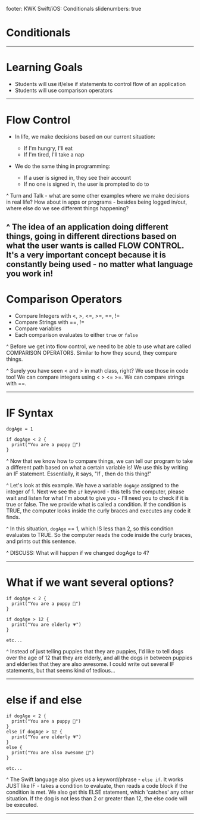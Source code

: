 footer: KWK Swift/iOS: Conditionals
slidenumbers: true

# Conditionals

---

# Learning Goals

* Students will use if/else if statements to control flow of an application
* Students will use comparison operators

---

# Flow Control

* In life, we make decisions based on our current situation:
  * If I'm hungry, I'll eat
  * If I'm tired, I'll take a nap

* We do the same thing in programming:
  * If a user is signed in, they see their account
  * If no one is signed in, the user is prompted to do to

^ Turn and Talk - what are some other examples where we make decisions in real life? How about in apps or programs - besides being logged in/out, where else do we see different things happening?

^ The idea of an application doing different things, going in different directions based on what the user wants is called FLOW CONTROL. It's a very important concept because it is constantly being used - no matter what language you work in!
---

# Comparison Operators

* Compare Integers with <, >, <=, >=, ==, !=
* Compare Strings with ==, !=
* Compare variables
* Each comparison evaluates to either `true` or `false`

^ Before we get into flow control, we need to be able to use what are called COMPARISON OPERATORS. Similar to how they sound, they compare things.

^ Surely you have seen < and > in math class, right? We use those in code too! We can compare integers using < > <= >=. We can compare strings with ==.

---

# IF Syntax

```
dogAge = 1

if dogAge < 2 {
  print("You are a puppy 🐶")
}
```

^ Now that we know how to compare things, we can tell our program to take a different path based on what a certain variable is! We use this by writing an IF statement. Essentially, it says, "If <my situation evaluates to true>, then do this thing!"

^ Let's look at this example. We have a variable `dogAge` assigned to the integer of 1. Next we see the `if` keyword - this tells the computer, please wait and listen for what I'm about to give you - I'll need you to check if it is true or false. The we provide what is called a condition. If the condition is TRUE, the computer looks inside the curly braces and executes any code it finds.

^ In this situation, `dogAge` == 1, which IS less than 2, so this condition evaluates to TRUE. So the computer reads the code inside the curly braces, and prints out this sentence.

^ DISCUSS: What will happen if we changed dogAge to 4?

---

# What if we want several options?

```
if dogAge < 2 {
  print("You are a puppy 🐶")
}

if dogAge > 12 {
  print("You are elderly 💗")
}

etc...
```
^ Instead of just telling puppies that they are puppies, I'd like to tell dogs over the age of 12 that they are elderly, and all the dogs in between puppies and elderlies that they are also awesome. I could write out several IF statements, but that seems kind of tedious...

---

# else if and else

```
if dogAge < 2 {
  print("You are a puppy 🐶")
}
else if dogAge > 12 {
  print("You are elderly 💗")
}
else {
  print("You are also awesome 🐾")
}

etc...
```
^ The Swift language also gives us a keyword/phrase - `else if`. It works JUST like IF - takes a condition to evaluate, then reads a code block if the condition is met. We also get this ELSE statement, which 'catches' any other situation. If the dog is not less than 2 or greater than 12, the else code will be executed.

---
